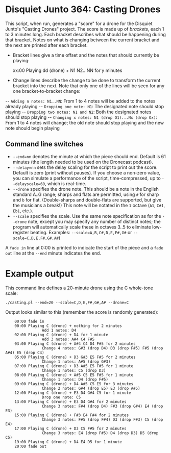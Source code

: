 # Disquiet Junto 364: Casting Drones

This script, when run, generates a "score" for a drone for the Disquiet Junto's
"Casting Drones" project. The score is made up of _brackets_, each 1 to 3 minutes
long. Each bracket describes what should be happening during that bracket. Notes
on what is changing between the current bracket and the next are printed after
each bracket.

 - Bracket lines give a time offset and the notes that should currently be playing:

    xx:00 Playing dd (drone) + N1 N2...NN  for y minutes

 - Change lines describe the change to be done to transform the current bracket into the next. Note that only one of the lines will be seen for any one bracket-to-bracket change:
 
 -- `Adding n notes: N1..NN`: From 1 to 4 notes will be added to the notes already playing
 -- `Dropping one note: N1`: The designated note should stop playing
 -- `Dropping two notes: N1 and N2`: Both the designated notes should stop playing
 -- `Changing x notes: N1 (drop O1)...Nx (drop Ox)`: From 1 to 4 notes will change; the old note should stop playing and the new note should begin playing

## Command line switches

 - `--end=nn` denotes the minute at which the piece should end. Default is 61 minutes (the length needed to be used on the Dronecast podcast).
 - `--delay=nn` sets the delay scaling for the script to print out the score. Default is zero (print without pauses). If you choose a non-zero value, you can simulate a performance of the script, time-compressed, up to `--delayscale=60`, which is real-time.
 - `--drone` specifies the drone note. This should be a note in the English standard A..G range; sharps and flats are permitted, using `#` for sharp and `b` for flat. (Double-sharps and double-flats are supported, but give the musicians a break!) This note will be notated in the `1` octave (`A1`, `C#1`, `Eb1`, etc.).
 - `--scale` specifies the scale. Use the same note specification as for the `--drone` note, except you may specify any number of distinct notes; the program will automatically scale these in octaves 3..5 to eliminate low-register beating. Examples: `--scale=A,B,C#,D,E,F#,G#` or `--scale=C,D,E,F#,G#,A#`)

A `fade in` line at 0:00 is printed to indicate the start of the piece and a `fade out` line at the `--end` minute indicates the end.

# Example output

This command line defines a 20-minute drone using the C whole-tone scale:

    ./casting.pl --end=20 --scale=C,D,E,F#,G#,A# --drone=C

Output looks similar to this (remember the score is randomly generated):

		00:00 fade in
		00:00 Playing C (drone) + nothing for 2 minutes
					Add 1 notes: D4
		02:00 Playing C (drone) + D4 for 1 minute
					Add 3 notes: A#4 C4 F#5
		03:00 Playing C (drone) + A#4 C4 D4 F#5 for 2 minutes
					Change 4 notes: G#3 (drop D4) D3 (drop F#5) F#5 (drop A#4) E5 (drop C4)
		05:00 Playing C (drone) + D3 G#3 E5 F#5 for 2 minutes
					Change 1 notes: A#5 (drop G#3)
		07:00 Playing C (drone) + D3 A#5 E5 F#5 for 1 minute
					Change 1 notes: C5 (drop D3)
		08:00 Playing C (drone) + A#5 C5 E5 F#5 for 1 minute
					Change 1 notes: D4 (drop F#5)
		09:00 Playing C (drone) + D4 A#5 C5 E5 for 3 minutes
					Change 2 notes: G#4 (drop E5) E3 (drop A#5)
		12:00 Playing C (drone) + E3 D4 G#4 C5 for 1 minute
					Drop one note: C5
		13:00 Playing C (drone) + E3 D4 G#4 for 2 minutes
					Change 3 notes: F#4 (drop D4) F#3 (drop G#4) E4 (drop E3)
		15:00 Playing C (drone) + F#3 E4 F#4 for 2 minutes
					Change 3 notes: F#5 (drop F#4) D3 (drop F#3) C5 (drop E4)
		17:00 Playing C (drone) + D3 C5 F#5 for 2 minutes
					Change 3 notes: E4 (drop F#5) D4 (drop D3) D5 (drop C5)
		19:00 Playing C (drone) + D4 E4 D5 for 1 minute
		20:00 fade out

